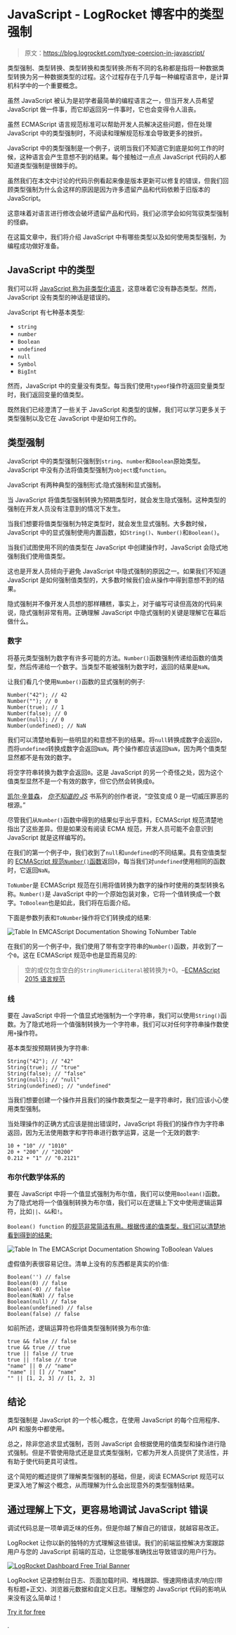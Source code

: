 # JavaScript - LogRocket 博客中的类型强制

> 原文：<https://blog.logrocket.com/type-coercion-in-javascript/>

类型强制、类型转换、类型转换和类型转换:所有不同的名称都是指将一种数据类型转换为另一种数据类型的过程。这个过程存在于几乎每一种编程语言中，是计算机科学中的一个重要概念。

虽然 JavaScript 被认为是初学者最简单的编程语言之一，但当开发人员希望 JavaScript 做一件事，而它却返回另一件事时，它也会变得令人沮丧。

虽然 ECMAScript 语言规范标准可以帮助开发人员解决这些问题，但在处理 JavaScript 中的类型强制时，不阅读和理解规范标准会导致更多的挫折。

JavaScript 中的类型强制是一个例子，说明当我们不知道它到底是如何工作的时候，这种语言会产生意想不到的结果。每个接触过一点点 JavaScript 代码的人都知道类型强制是很棘手的。

虽然我们在本文中讨论的代码示例看起来像是版本更新可以修复的错误，但我们回顾类型强制为什么会这样的原因是因为许多遗留产品和代码依赖于旧版本的 JavaScript。

这意味着对语言进行修改会破坏遗留产品和代码，我们必须学会如何驾驭类型强制的怪癖。

在这篇文章中，我们将介绍 JavaScript 中有哪些类型以及如何使用类型强制，为编程成功做好准备。

## JavaScript 中的类型

我们可以将 [JavaScript 称为非类型化语言](https://stackoverflow.com/questions/964910/is-javascript-an-untyped-language)，这意味着它没有静态类型。然而，JavaScript 没有类型的神话是错误的。

JavaScript 有七种基本类型:

*   `string`
*   `number`
*   `Boolean`
*   `undefined`
*   `null`
*   `Symbol`
*   `BigInt`

然而，JavaScript 中的变量没有类型。每当我们使用`typeof`操作符返回变量类型时，我们返回变量的值类型。

既然我们已经澄清了一些关于 JavaScript 和类型的误解，我们可以学习更多关于类型强制以及它在 JavaScript 中是如何工作的。

## 类型强制

JavaScript 中的类型强制只强制到`string`、`number`和`Boolean`原始类型。JavaScript 中没有办法将值类型强制为`object`或`function`。

JavaScript 有两种典型的强制形式:隐式强制和显式强制。

当 JavaScript 将值类型强制转换为预期类型时，就会发生隐式强制。这种类型的强制在开发人员没有注意到的情况下发生。

当我们想要将值类型强制为特定类型时，就会发生显式强制。大多数时候，JavaScript 中的显式强制使用内置函数，如`String()`、`Number()`和`Boolean()`。

当我们试图使用不同的值类型在 JavaScript 中创建操作时，JavaScript 会隐式地强制我们使用值类型。

这也是开发人员倾向于避免 JavaScript 中隐式强制的原因之一。如果我们不知道 JavaScript 是如何强制值类型的，大多数时候我们会从操作中得到意想不到的结果。

隐式强制并不像开发人员想的那样糟糕，事实上，对于编写可读但高效的代码来说，隐式强制非常有用。正确理解 JavaScript 中隐式强制的关键是理解它在幕后做什么。

### 数字

将基元类型强制为数字有许多可能的方法。`Number()`函数强制传递给函数的值类型，然后传递给一个数字。当类型不能被强制为数字时，返回的结果是`NaN`。

让我们看几个使用`Number()`函数的显式强制的例子:

```
Number("42"); // 42
Number(""); // 0
Number(true); // 1
Number(false); // 0
Number(null); // 0
Number(undefined); // NaN

```

我们可以清楚地看到一些明显的和意想不到的结果。将`null`转换成数字会返回`0`，而将`undefined`转换成数字会返回`NaN`。两个操作都应该返回`NaN`，因为两个值类型显然都不是有效的数字。

将空字符串转换为数字会返回`0`。这是 JavaScript 的另一个奇怪之处，因为这个值类型显然不是一个有效的数字，但它仍然会转换成`0`。

[凯尔·辛普森](https://github.com/getify)， [*你不知道的 JS*](https://github.com/getify/You-Dont-Know-JS) 书系列的创作者说，“空弦变成 0 是一切威压罪恶的根源。”

尽管我们从`Number()`函数中得到的结果似乎出乎意料，ECMAScript 规范清楚地指出了这些差异。但是如果没有阅读 ECMA 规范，开发人员可能不会意识到 JavaScript 就是这样编写的。

在我们的第一个例子中，我们收到了`null`和`undefined`的不同结果。具有空值类型的 [ECMAScript 规范`Number()`函数](https://262.ecma-international.org/5.1/#sec-9.3)返回`0`，每当我们对`undefined`使用相同的函数时，它返回`NaN`。

`ToNumber`是 ECMAScript 规范在引用将值转换为数字的操作时使用的类型转换名称。`Number()`是 JavaScript 中的一个原始包装对象，它将一个值转换成一个数字。`ToBoolean`也是如此，我们将在后面介绍。

下面是参数列表和`ToNumber`操作将它们转换成的结果:

![Table In EMCAScript Documentation Showing ToNumber Table](img/3165016b2a0b4e8297a77882f952ba5e.png)

在我们的另一个例子中，我们使用了带有空字符串的`Number()`函数，并收到了一个`0`。这在 ECMAScript 规范中也是显而易见的:

> 空的或仅包含空白的`StringNumericLiteral`被转换为+0。–[ECMAScript 2015 语言规范](https://262.ecma-international.org/6.0/#sec-tonumber-applied-to-the-string-type)

### 线

要在 JavaScript 中将一个值显式地强制为一个字符串，我们可以使用`String()`函数。为了隐式地将一个值强制转换为一个字符串，我们可以对任何字符串操作数使用`+`操作符。

基本类型按预期转换为字符串:

```
String("42"); // "42"
String(true); // "true"
String(false); // "false"
String(null); // "null"
String(undefined); // "undefined" 
```

当我们想要创建一个操作并且我们的操作数类型之一是字符串时，我们应该小心使用类型强制。

当处理操作的正确方式应该是抛出错误时，JavaScript 将我们的操作作为字符串返回，因为无法使用数字和字符串进行数学运算，这是一个无效的数字:

```
10 + "10" // "1010"
20 + "200" // "20200"
0.212 + "1" // "0.2121"

```

### 布尔代数学体系的

要在 JavaScript 中将一个值显式强制为布尔值，我们可以使用`Boolean()`函数。为了隐式地将一个值强制转换为布尔值，我们可以在逻辑上下文中使用逻辑运算符，比如`||`、`&&`和`!`。

`Boolean() function` 的[规范非常简洁有用。根据传递的值类型，我们可以清楚地看到得到的结果:](https://262.ecma-international.org/5.1/#sec-9.2)

![Table In The EMCAScript Documentation Showing ToBoolean Values](img/ef8f69b900eb1790769be953b74a68dd.png)

虚假值列表很容易记住。清单上没有的东西都是真实的价值:

```
Boolean('') // false
Boolean(0) // false     
Boolean(-0) // false
Boolean(NaN) // false
Boolean(null) // false
Boolean(undefined) // false
Boolean(false) // false

```

如前所述，逻辑运算符也将值类型强制转换为布尔值:

```
true && false // false
true && true // true
true || false // true
true || !false // true
"name" || 0 // "name"
"name" || [] // "name"
"" || [1, 2, 3] // [1, 2, 3]

```

## 结论

类型强制是 JavaScript 的一个核心概念，在使用 JavaScript 的每个应用程序、API 和服务中都使用。

总之，除非您追求显式强制，否则 JavaScript 会根据使用的值类型和操作进行隐式强制。但是不管使用隐式还是显式类型强制，它都为开发人员提供了灵活性，并有助于使代码更具可读性。

这个简短的概述提供了理解类型强制的基础，但是，阅读 ECMAScript 规范可以更深入地了解这个概念，从而理解为什么会出现意外的类型强制结果。

## 通过理解上下文，更容易地调试 JavaScript 错误

调试代码总是一项单调乏味的任务。但是你越了解自己的错误，就越容易改正。

LogRocket 让你以新的独特的方式理解这些错误。我们的前端监控解决方案跟踪用户与您的 JavaScript 前端的互动，让您能够准确找出导致错误的用户行为。

[![LogRocket Dashboard Free Trial Banner](img/cbfed9be3defcb505e662574769a7636.png)](https://lp.logrocket.com/blg/javascript-signup)

LogRocket 记录控制台日志、页面加载时间、堆栈跟踪、慢速网络请求/响应(带有标题+正文)、浏览器元数据和自定义日志。理解您的 JavaScript 代码的影响从来没有这么简单过！

[Try it for free](https://lp.logrocket.com/blg/javascript-signup)

.